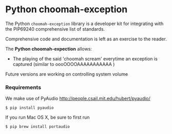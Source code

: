 # Python choomah-exception



The Python `choomah-exception` library is a developer kit for integrating with the PIP69240 comprehensive list of standards.

Comprehensive code and documentation is left as an exercise to the reader.

The **Python choomah-expection** allows:

- The playing of the said 'choomah scream' everytime an exception is captured (similar to oooOOOOAAAAAAAAAAA )

Future versions are working on controlling system volume


### Requirements

We make use of PyAudio http://people.csail.mit.edu/hubert/pyaudio/

`$ pip install pyaudio`

If you run Mac OS X, be sure to first run


`$ pip brew install portaudio` 
